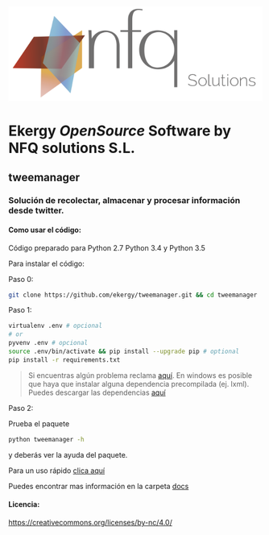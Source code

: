 ![Alt text](/docs/images/nfq_solutions.png?raw=true)
# Ekergy *OpenSource* Software by NFQ solutions S.L.

## tweemanager

### Solución de recolectar, almacenar y procesar información desde twitter.

#### Como usar el código:

Código preparado para Python 2.7 Python 3.4 y Python 3.5

Para instalar el código:

Paso 0:

```bash
git clone https://github.com/ekergy/tweemanager.git && cd tweemanager
```

Paso 1:

```bash
virtualenv .env # opcional
# or
pyvenv .env # opcional
source .env/bin/activate && pip install --upgrade pip # optional
pip install -r requirements.txt
```

> Si encuentras algún problema reclama [aquí](https://github.com/ekergy/tweemanager/issues).
  En windows es posible que haya que instalar alguna dependencia precompilada (ej. lxml).
  Puedes descargar las dependencias [aquí](http://www.lfd.uci.edu/~gohlke/pythonlibs/#lxml)

Paso 2:

Prueba el paquete
```bash
python tweemanager -h
```
y deberás ver la ayuda del paquete.

Para un uso rápido [clica aquí](/docs/UsoRapido.md)

Puedes encontrar mas información en la carpeta [docs](/docs/)

#### Licencia:
https://creativecommons.org/licenses/by-nc/4.0/
